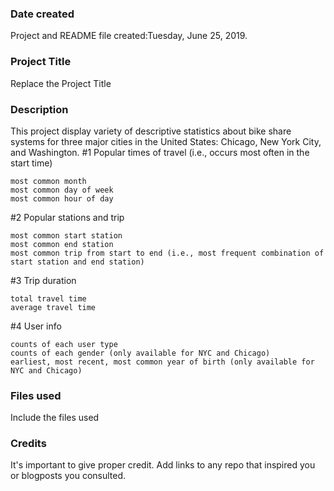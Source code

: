 ### Date created
Project and README file created:Tuesday, June 25, 2019.

### Project Title
Replace the Project Title

### Description
This project display variety of descriptive statistics about bike share systems for three major cities in the United States: Chicago, New York City, and Washington.
#1 Popular times of travel (i.e., occurs most often in the start time)

    most common month
    most common day of week
    most common hour of day

#2 Popular stations and trip

    most common start station
    most common end station
    most common trip from start to end (i.e., most frequent combination of start station and end station)

#3 Trip duration

    total travel time
    average travel time

#4 User info

    counts of each user type
    counts of each gender (only available for NYC and Chicago)
    earliest, most recent, most common year of birth (only available for NYC and Chicago)


### Files used
Include the files used

### Credits
It's important to give proper credit. Add links to any repo that inspired you or blogposts you consulted.

